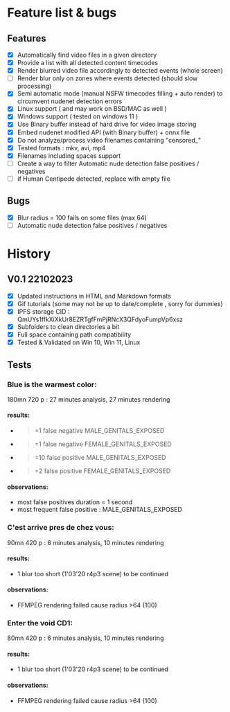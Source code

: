# Feature list & bugs
## Features
- [x] Automatically find video files in a given directory
- [x] Provide a list with all detected content timecodes
- [x] Render blurred video file accordingly to detected events (whole screen) 
- [ ] Render blur only on zones where events detected (should slow processing)
- [x] Semi automatic mode (manual NSFW timecodes filling + auto render) to circumvent nudenet detection errors
- [x] Linux support ( and may work on BSD/MAC as well )
- [x] Windows support ( tested on windows 11 )
- [x] Use Binary buffer instead of hard drive for video image storing
- [x] Embed nudenet modified API (with Binary buffer) + onnx file 
- [x] Do not analyze/process video filenames containing "censored_"
- [x] Tested formats : mkv, avi, mp4
- [x] Filenames including spaces support
- [ ] Create a way to filter Automatic nude detection false positives / negatives
- [ ] if Human Centipede detected, replace with empty file
## Bugs
- [x]  Blur radius = 100 fails on some files (max 64)
- [ ] Automatic nude detection false positives / negatives

# History
## V0.1 22102023
- [x] Updated instructions in HTML and Markdown formats
- [x] Gif tutorials (some may not be up to date/complete , sorry for dummies)
- [x] IPFS storage CID : QmUYs1ffkXiXkUr8EZRTgfFmPjRNcX3QFdyoFumpVp6xsz
- [x] Subfolders to clean directories a bit
- [x] Full space containing path compatibility
- [x] Tested & Validated on Win 10, Win 11, Linux 

## Tests
### Blue is the warmest color:
180mn 720 p : 27 minutes analysis, 27 minutes rendering
#### results: 
 - >=1   false negative MALE_GENITALS_EXPOSED
 - >=1   false negative FEMALE_GENITALS_EXPOSED
 - >=10  false positive MALE_GENITALS_EXPOSED
 - >=2   false positive FEMALE_GENITALS_EXPOSED
#### observations:
 - most false positives duration = 1 second
 - most frequent false positive : MALE_GENITALS_EXPOSED

### C'est arrive pres de chez vous:
90mn 420 p : 6 minutes analysis, 10 minutes rendering
#### results: 
 - 1 blur too short (1'03'20 r4p3 scene)
 to be continued
#### observations:
 - FFMPEG rendering failed cause radius >64 (100)
 
### Enter the void CD1:
80mn 420 p : 6 minutes analysis, 10 minutes rendering
#### results: 
 - 1 blur too short (1'03'20 r4p3 scene)
 to be continued
#### observations:
 - FFMPEG rendering failed cause radius >64 (100)
